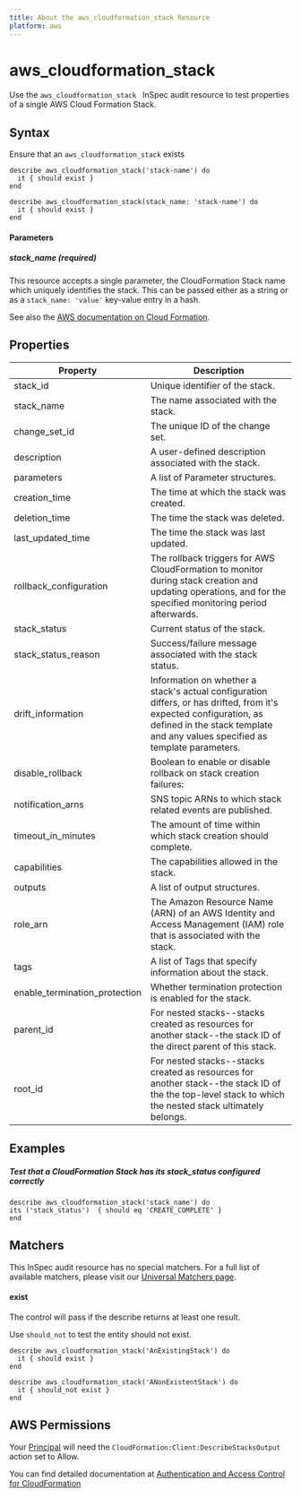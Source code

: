```yaml
---
title: About the aws_cloudformation_stack Resource
platform: aws
---
```


# aws\_cloudformation\_stack

Use the `aws_cloudformation_stack ` InSpec audit resource to test properties of a single AWS Cloud Formation Stack.

## Syntax

Ensure that an `aws_cloudformation_stack` exists

    describe aws_cloudformation_stack('stack-name') do
      it { should exist }
    end

    describe aws_cloudformation_stack(stack_name: 'stack-name') do
      it { should exist }
    end
    
#### Parameters

##### stack\_name _(required)_

This resource accepts a single parameter, the CloudFormation Stack name which uniquely identifies the stack. 
This can be passed either as a string or as a `stack_name: 'value'` key-value entry in a hash.

See also the [AWS documentation on Cloud Formation](https://docs.aws.amazon.com/AWSCloudFormation/latest/APIReference/Welcome.html).

## Properties

|Property                        | Description|
| ---                            | --- |
|stack\_id                       | Unique identifier of the stack. |
|stack\_name                     | The name associated with the stack. |
|change\_set\_id                 | The unique ID of the change set. |
|description                     | A user-defined description associated with the stack. |
|parameters                      | A list of Parameter structures. |
|creation\_time                  | The time at which the stack was created. |
|deletion\_time                  | The time the stack was deleted. |
|last\_updated\_time             | The time the stack was last updated. |
|rollback\_configuration         | The rollback triggers for AWS CloudFormation to monitor during stack creation and updating operations, and for the specified monitoring period afterwards. |
|stack\_status                   | Current status of the stack. |
|stack\_status\_reason           | Success/failure message associated with the stack status. |
|drift\_information              | Information on whether a stack's actual configuration differs, or has drifted, from it's expected configuration, as defined in the stack template and any values specified as template parameters. |
|disable\_rollback               | Boolean to enable or disable rollback on stack creation failures: |
|notification\_arns              | SNS topic ARNs to which stack related events are published. |
|timeout\_in\_minutes            | The amount of time within which stack creation should complete. |
|capabilities                    | The capabilities allowed in the stack. |
|outputs                         | A list of output structures. |
|role\_arn                       | The Amazon Resource Name (ARN) of an AWS Identity and Access Management (IAM) role that is associated with the stack.  |
|tags                            | A list of Tags that specify information about the stack. |
|enable\_termination\_protection | Whether termination protection is enabled for the stack. |
|parent\_id                      | For nested stacks--stacks created as resources for another stack--the stack ID of the direct parent of this stack. |
|root\_id                        | For nested stacks--stacks created as resources for another stack--the stack ID of the the top-level stack to which the nested stack ultimately belongs. |

## Examples

##### Test that a CloudFormation Stack has its stack_status configured correctly
    describe aws_cloudformation_stack('stack_name') do
    its ('stack_status')  { should eq 'CREATE_COMPLETE' }
    end

## Matchers

This InSpec audit resource has no special matchers. For a full list of available matchers, please visit our [Universal Matchers page](https://www.inspec.io/docs/reference/matchers/).

#### exist

The control will pass if the describe returns at least one result.

Use `should_not` to test the entity should not exist.

    describe aws_cloudformation_stack('AnExistingStack') do
      it { should exist }
    end

    describe aws_cloudformation_stack('ANonExistentStack') do
      it { should_not exist }
    end

## AWS Permissions

Your [Principal](https://docs.aws.amazon.com/IAM/latest/UserGuide/intro-structure.html#intro-structure-principal) will need the `CloudFormation:Client:DescribeStacksOutput` action set to Allow.

You can find detailed documentation at [Authentication and Access Control for CloudFormation](https://docs.aws.amazon.com/AWSCloudFormation/latest/UserGuide/Welcome.html)
